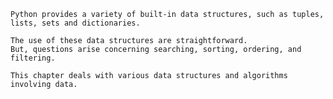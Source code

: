     Python provides a variety of built-in data structures, such as tuples, lists, sets and dictionaries.
    
    The use of these data structures are straightforward.
    But, questions arise concerning searching, sorting, ordering, and filtering.
    
    This chapter deals with various data structures and algorithms involving data.
